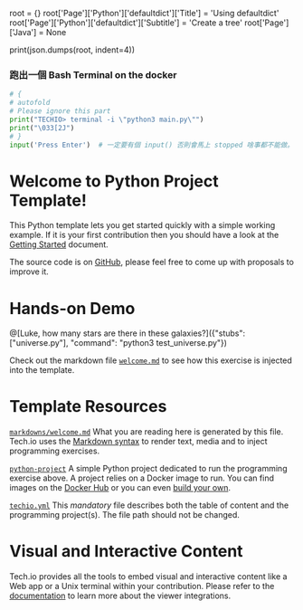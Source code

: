 
root = {}
root['Page']['Python']['defaultdict']['Title'] = 'Using defaultdict'
root['Page']['Python']['defaultdict']['Subtitle'] = 'Create a tree'
root['Page']['Java'] = None

print(json.dumps(root, indent=4))


### 跑出一個 Bash Terminal on the docker 
```python runnable
# {
# autofold
# Please ignore this part
print("TECHIO> terminal -i \"python3 main.py\"")
print("\033[2J")
# }
input('Press Enter')  # 一定要有個 input() 否則會馬上 stopped 啥事都不能做。
```

# Welcome to Python Project Template!

This Python template lets you get started quickly with a simple working example. If it is your first contribution then you should have a look at the [Getting Started](https://tech.io/doc/getting-started-create-playground) document.


The source code is on [GitHub](https://github.com/TechDotIO/python-template), please feel free to come up with proposals to improve it.

# Hands-on Demo

@[Luke, how many stars are there in these galaxies?]({"stubs": ["universe.py"], "command": "python3 test_universe.py"})

Check out the markdown file [`welcome.md`](https://github.com/TechDotIO/python-template/blob/master/markdowns/welcome.md) to see how this exercise is injected into the template.

# Template Resources

[`markdowns/welcome.md`](https://github.com/TechDotIO/python-template/blob/master/markdowns/welcome.md)
What you are reading here is generated by this file. Tech.io uses the [Markdown syntax](https://tech.io/doc/reference-markdowns) to render text, media and to inject programming exercises.


[`python-project`](https://github.com/TechDotIO/python-template/tree/master/python-project)
A simple Python project dedicated to run the programming exercise above. A project relies on a Docker image to run. You can find images on the [Docker Hub](https://hub.docker.com/explore/) or you can even [build your own](https://tech.io/doc/reference-runner).


[`techio.yml`](https://github.com/TechDotIO/python-template/blob/master/techio.yml)
This *mandatory* file describes both the table of content and the programming project(s). The file path should not be changed.


# Visual and Interactive Content

Tech.io provides all the tools to embed visual and interactive content like a Web app or a Unix terminal within your contribution. Please refer to the [documentation](https://tech.io/doc) to learn more about the viewer integrations.
